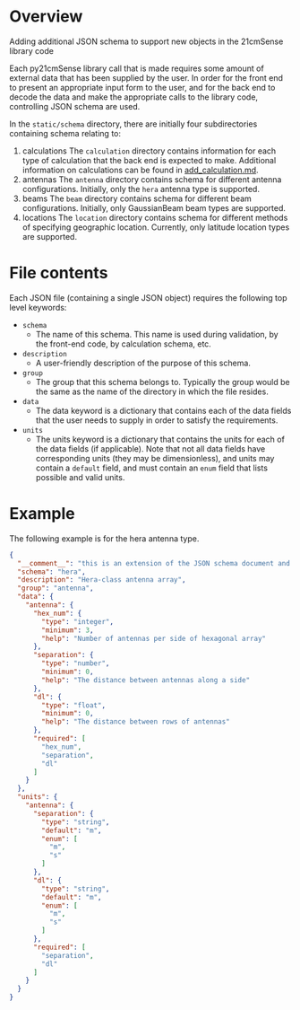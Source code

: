 # Overview
Adding additional JSON schema to support new objects in the 21cmSense library code

Each py21cmSense library call that is made requires some amount of external data that has been
supplied by the user.  In order for the front end to present an appropriate input
form to the user, and for the back end to decode the data and make the appropriate
calls to the library code, controlling JSON schema are used.

In the `static/schema` directory, there are initially four subdirectories containing
schema relating to:
1. calculations
The `calculation` directory contains information for each type of calculation that the
back end is expected to make.  Additional information on calculations can be found in
[add_calculation.md](add_calculation.md).
2. antennas
The `antenna` directory contains schema for different antenna configurations.
Initially, only the `hera` antenna type is supported.
3. beams
The `beam` directory contains schema for different beam configurations.  Initially,
only GaussianBeam beam types are supported.
4. locations
The `location` directory contains schema for different methods of specifying 
geographic location.  Currently, only latitude location types are supported.

# File contents
Each JSON file (containing a single JSON object) requires the following top level
keywords:
- `schema`
  - The name of this schema.  This name is used during validation, by the front-end
    code, by calculation schema, etc.
- `description`
  - A user-friendly description of the purpose of this schema.
- `group`
  - The group that this schema belongs to.  Typically the group would be the same
    as the name of the directory in which the file resides.
- `data`
  - The data keyword is a dictionary that contains each of the data fields that the
  user needs to supply in order to satisfy the requirements.
- `units`
  - The units keyword is a dictionary that contains the units for each of the data
  fields (if applicable).  Note that not all data fields have corresponding units
  (they may be dimensionless), and units may contain a `default` field, and must
  contain an `enum` field that lists possible and valid units.

# Example
The following example is for the hera antenna type.

```json
{
  "__comment__": "this is an extension of the JSON schema document and includes 'default' specifier",
  "schema": "hera",
  "description": "Hera-class antenna array",
  "group": "antenna",
  "data": {
    "antenna": {
      "hex_num": {
        "type": "integer",
        "minimum": 3,
        "help": "Number of antennas per side of hexagonal array"
      },
      "separation": {
        "type": "number",
        "minimum": 0,
        "help": "The distance between antennas along a side"
      },
      "dl": {
        "type": "float",
        "minimum": 0,
        "help": "The distance between rows of antennas"
      },
      "required": [
        "hex_num",
        "separation",
        "dl"
      ]
    }
  },
  "units": {
    "antenna": {
      "separation": {
        "type": "string",
        "default": "m",
        "enum": [
          "m",
          "s"
        ]
      },
      "dl": {
        "type": "string",
        "default": "m",
        "enum": [
          "m",
          "s"
        ]
      },
      "required": [
        "separation",
        "dl"
      ]
    }
  }
}
```
